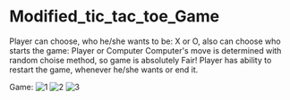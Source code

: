 # Modified_tic_tac_toe_Game

Player can choose, who he/she wants to be: X or O, also can choose who starts the game: Player or Computer
Computer's move is determined with random choise method, so game is absolutely Fair!
Player has ability to restart the game, whenever he/she wants or end it.

Game:
![1](https://user-images.githubusercontent.com/106172218/182695719-09a93ca4-c898-427d-8e8a-8c7f6e218692.jpg)
![2](https://user-images.githubusercontent.com/106172218/182695794-925bc094-4fa9-491e-b4e0-40e603d3116a.jpg)
![3](https://user-images.githubusercontent.com/106172218/182695831-32a537e1-6e05-435d-aa23-0108f88e1935.jpg)

